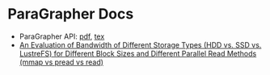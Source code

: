 #  ParaGrapher Docs

  - ParaGrapher API: [pdf](../../../raw/main/doc/api.pdf), [tex](../../../raw/main/doc/api.tex)
  - [An Evaluation of Bandwidth of Different Storage Types (HDD vs. SSD vs. LustreFS) for Different Block Sizes and Different Parallel Read Methods (mmap vs pread vs read)](storage-eval.md) 